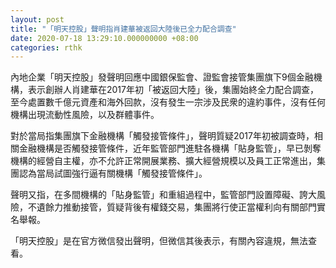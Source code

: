 ```yaml
---
layout: post
title: "「明天控股」聲明指肖建華被返回大陸後已全力配合調查"
date: 2020-07-18 13:29:10.000000000 +08:00
categories: rthk
---
```


內地企業「明天控股」發聲明回應中國銀保監會、證監會接管集團旗下9個金融機構，表示創辦人肖建華在2017年初「被返回大陸」後，集團始終全力配合調查，至今處置數千億元資產和海外回款，沒有發生一宗涉及民衆的違約事件，沒有任何機構出現流動性風險，以及群體事件。

對於當局指集團旗下金融機構「觸發接管條件」，聲明質疑2017年初被調查時，相關金融機構是否觸發接管條件，近年監管部門進駐各機構「貼身監管」，早已剝奪機構的經營自主權，亦不允許正常開展業務、擴大經營規模以及員工正常進出，集團認為當局試圖強行逼有關機構「觸發接管條件」。

聲明又指，在多間機構的「貼身監管」和重組過程中，監管部門設置障礙、誇大風險，不遺餘力推動接管，質疑背後有權錢交易，集團將行使正當權利向有關部門實名舉報。

「明天控股」是在官方微信發出聲明，但微信其後表示，有關內容違規，無法查看。
